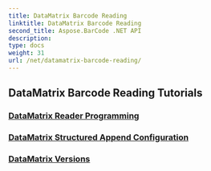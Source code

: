 ```yaml
---
title: DataMatrix Barcode Reading
linktitle: DataMatrix Barcode Reading
second_title: Aspose.BarCode .NET API
description: 
type: docs
weight: 31
url: /net/datamatrix-barcode-reading/
---
```


## DataMatrix Barcode Reading Tutorials
### [DataMatrix Reader Programming](./datamatrix-reader-programming/)
### [DataMatrix Structured Append Configuration](./datamatrix-structured-append-configuration/)
### [DataMatrix Versions](./datamatrix-versions/)